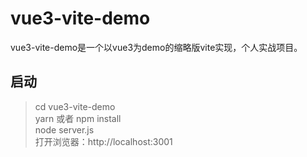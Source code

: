 # vue3-vite-demo
vue3-vite-demo是一个以vue3为demo的缩略版vite实现，个人实战项目。

## 启动
>  cd vue3-vite-demo  
yarn 或者 npm install  
node server.js  
打开浏览器：http://localhost:3001